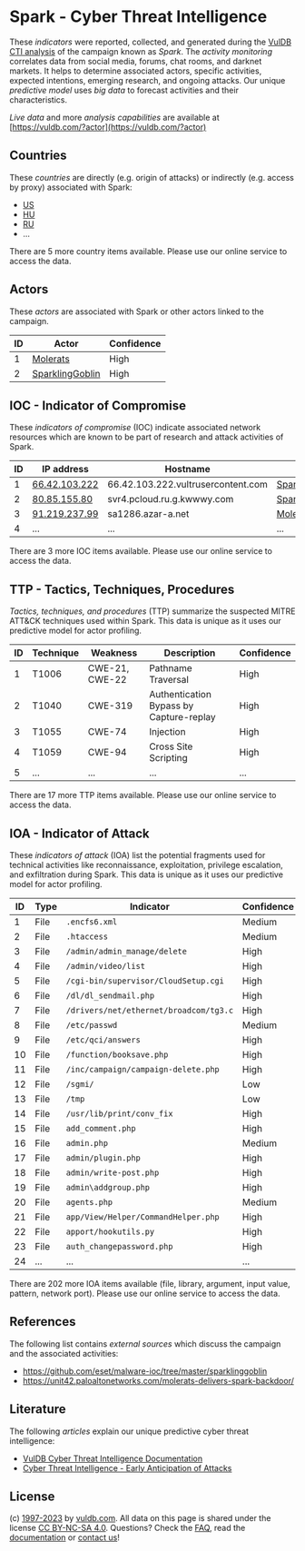 # Spark - Cyber Threat Intelligence

These _indicators_ were reported, collected, and generated during the [VulDB CTI analysis](https://vuldb.com/?kb.cti) of the campaign known as _Spark_. The _activity monitoring_ correlates data from social media, forums, chat rooms, and darknet markets. It helps to determine associated actors, specific activities, expected intentions, emerging research, and ongoing attacks. Our unique _predictive model_ uses _big data_ to forecast activities and their characteristics.

_Live data_ and more _analysis capabilities_ are available at [https://vuldb.com/?actor](https://vuldb.com/?actor)

## Countries

These _countries_ are directly (e.g. origin of attacks) or indirectly (e.g. access by proxy) associated with Spark:

* [US](https://vuldb.com/?country.us)
* [HU](https://vuldb.com/?country.hu)
* [RU](https://vuldb.com/?country.ru)
* ...

There are 5 more country items available. Please use our online service to access the data.

## Actors

These _actors_ are associated with Spark or other actors linked to the campaign.

ID | Actor | Confidence
-- | ----- | ----------
1 | [Molerats](https://vuldb.com/?actor.molerats) | High
2 | [SparklingGoblin](https://vuldb.com/?actor.sparklinggoblin) | High

## IOC - Indicator of Compromise

These _indicators of compromise_ (IOC) indicate associated network resources which are known to be part of research and attack activities of Spark.

ID | IP address | Hostname | Actor | Confidence
-- | ---------- | -------- | ----- | ----------
1 | [66.42.103.222](https://vuldb.com/?ip.66.42.103.222) | 66.42.103.222.vultrusercontent.com | [SparklingGoblin](https://vuldb.com/?actor.sparklinggoblin) | High
2 | [80.85.155.80](https://vuldb.com/?ip.80.85.155.80) | svr4.pcloud.ru.g.kwwwy.com | [SparklingGoblin](https://vuldb.com/?actor.sparklinggoblin) | High
3 | [91.219.237.99](https://vuldb.com/?ip.91.219.237.99) | sa1286.azar-a.net | [Molerats](https://vuldb.com/?actor.molerats) | High
4 | ... | ... | ... | ...

There are 3 more IOC items available. Please use our online service to access the data.

## TTP - Tactics, Techniques, Procedures

_Tactics, techniques, and procedures_ (TTP) summarize the suspected MITRE ATT&CK techniques used within Spark. This data is unique as it uses our predictive model for actor profiling.

ID | Technique | Weakness | Description | Confidence
-- | --------- | -------- | ----------- | ----------
1 | T1006 | CWE-21, CWE-22 | Pathname Traversal | High
2 | T1040 | CWE-319 | Authentication Bypass by Capture-replay | High
3 | T1055 | CWE-74 | Injection | High
4 | T1059 | CWE-94 | Cross Site Scripting | High
5 | ... | ... | ... | ...

There are 17 more TTP items available. Please use our online service to access the data.

## IOA - Indicator of Attack

These _indicators of attack_ (IOA) list the potential fragments used for technical activities like reconnaissance, exploitation, privilege escalation, and exfiltration during Spark. This data is unique as it uses our predictive model for actor profiling.

ID | Type | Indicator | Confidence
-- | ---- | --------- | ----------
1 | File | `.encfs6.xml` | Medium
2 | File | `.htaccess` | Medium
3 | File | `/admin/admin_manage/delete` | High
4 | File | `/admin/video/list` | High
5 | File | `/cgi-bin/supervisor/CloudSetup.cgi` | High
6 | File | `/dl/dl_sendmail.php` | High
7 | File | `/drivers/net/ethernet/broadcom/tg3.c` | High
8 | File | `/etc/passwd` | Medium
9 | File | `/etc/qci/answers` | High
10 | File | `/function/booksave.php` | High
11 | File | `/inc/campaign/campaign-delete.php` | High
12 | File | `/sgmi/` | Low
13 | File | `/tmp` | Low
14 | File | `/usr/lib/print/conv_fix` | High
15 | File | `add_comment.php` | High
16 | File | `admin.php` | Medium
17 | File | `admin/plugin.php` | High
18 | File | `admin/write-post.php` | High
19 | File | `admin\addgroup.php` | High
20 | File | `agents.php` | Medium
21 | File | `app/View/Helper/CommandHelper.php` | High
22 | File | `apport/hookutils.py` | High
23 | File | `auth_changepassword.php` | High
24 | ... | ... | ...

There are 202 more IOA items available (file, library, argument, input value, pattern, network port). Please use our online service to access the data.

## References

The following list contains _external sources_ which discuss the campaign and the associated activities:

* https://github.com/eset/malware-ioc/tree/master/sparklinggoblin
* https://unit42.paloaltonetworks.com/molerats-delivers-spark-backdoor/

## Literature

The following _articles_ explain our unique predictive cyber threat intelligence:

* [VulDB Cyber Threat Intelligence Documentation](https://vuldb.com/?kb.cti)
* [Cyber Threat Intelligence - Early Anticipation of Attacks](https://www.scip.ch/en/?labs.20201022)

## License

(c) [1997-2023](https://vuldb.com/?kb.changelog) by [vuldb.com](https://vuldb.com/?kb.about). All data on this page is shared under the license [CC BY-NC-SA 4.0](https://creativecommons.org/licenses/by-nc-sa/4.0/). Questions? Check the [FAQ](https://vuldb.com/?kb.faq), read the [documentation](https://vuldb.com/?kb) or [contact us](https://vuldb.com/?contact)!
